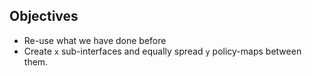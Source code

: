 ## Objectives
* Re-use what we have done before
* Create `x` sub-interfaces and equally spread `y` policy-maps between them.